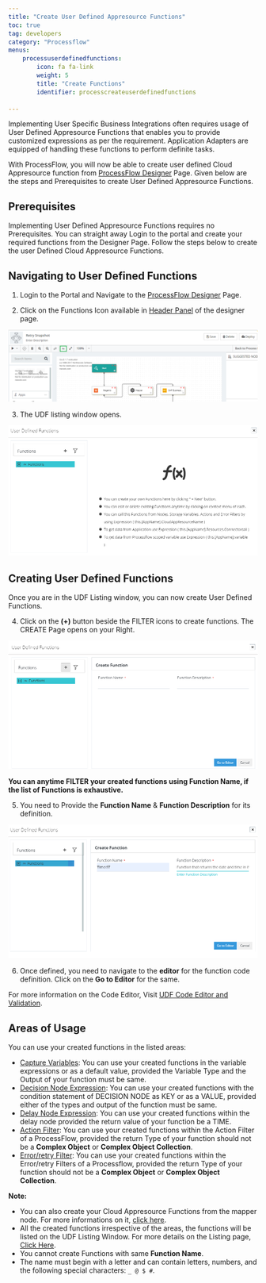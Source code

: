 ```yaml
---
title: "Create User Defined Appresource Functions"
toc: true
tag: developers
category: "Processflow"
menus: 
    processuserdefinedfunctions:
        icon: fa fa-link
        weight: 5
        title: "Create Functions" 
        identifier: processcreateuserdefinedfunctions

---
```


Implementing User Specific Business Integrations often requires usage of User Defined Appresource Functions that enables you to provide customized expressions as per the requirement.
Application Adapters are equipped of handling these functions to perform definite tasks.

With ProcessFlow, you will now be able to create user defined Cloud Appresource function from [ProcessFlow Designer](/processflow/designer-processflow/) Page. Given below are the steps and Prerequisites to create 
User Defined Appresource Functions.

## Prerequisites

Implementing User Defined Appresource Functions requires no Prerequisites. You can straight away Login to the portal and create your required functions from the Designer Page.
Follow the steps below to create the user Defined Cloud Appresource Functions.

## Navigating to User Defined Functions

1) Login to the Portal and Navigate to the [ProcessFlow Designer](/processflow/designer-processflow/) Page.

2) Click on the Functions Icon available in [Header Panel](/processflow/designer-processflow/#processflow-header-panel) of the designer page.

![udfcreate1](\staticfiles\processflow\media\udfcreate1.png)

3) The UDF listing window opens. 

![udfcreate2](\staticfiles\processflow\media\udfcreate2.png)

## Creating User Defined Functions

Once you are in the UDF Listing window, you can now create User Defined Functions.

4) Click on the **(+)** button beside the FILTER icons to create functions.
The CREATE Page opens on your Right.

![udfcreate4](\staticfiles\processflow\media\udfcreate4.png)

**You can anytime FILTER your created functions using Function Name, if the list of Functions is exhaustive.**

5) You need to Provide the **Function Name** & **Function Description** for its definition.

![udfcreate5](\staticfiles\processflow\media\udfcreate5.png)

6) Once defined, you need to navigate to the **editor** for the function code definition. Click on the **Go to Editor** for the same.

For more information on the Code Editor, Visit [UDF Code Editor and Validation](/processflow/Function-Code-Validation/).

## Areas of Usage 

You can use your created functions in the listed areas:

- [Capture Variables](/processflow/working-with-variable/): You can use your created functions in the variable expressions or as a default value, provided the Variable Type and the Output of your function must be same.
- [Decision Node Expression](/processflow/working-with-decision/): You can use your created functions with the condition statement of DECISION NODE as KEY or as a VALUE, provided either of the types and output of the function must be same.
- [Delay Node Expression](/processflow/working-with-processflow-delay/): You can use your created functions within the delay node provided the return value of your function be a TIME.
- [Action Filter](/processflow/manage-actions-actionfilters-errorfilters/#adding-action-filters): You can use your created functions within the Action Filter of a ProcessFlow, provided the return Type of your function should not be a **Complex Object** or **Complex Object Collection**.
- [Error/retry Filter](/processflow/manage-actions-actionfilters-errorfilters/#adding-retry-filters): You can use your created functions within the Error/retry Filters of a Processflow, provided the return Type of your function should not be a **Complex Object** or **Complex Object Collection**.



**Note:**

- You can also create your Cloud Appresource Functions from the mapper node. For more informations on it, [click here](/processflow/cloud-appresource-functions/).
- All the created functions irrespective of the areas, the functions will be listed on the UDF Listing Window. For more details on the Listing page, [Click Here](/processflow/Listing-Editing-user-defined-functions/).
- You cannot create Functions with same **Function Name**.
- The name must begin with a letter and can contain letters, numbers, and the following special characters: `_ @ $ #`.
